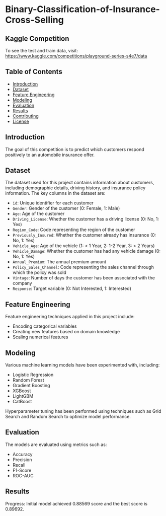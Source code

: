 # Binary-Classification-of-Insurance-Cross-Selling
## Kaggle Competition 
To see the test and train data, visit:
https://www.kaggle.com/competitions/playground-series-s4e7/data
 
 
## Table of Contents
- [Introduction](#introduction)
- [Dataset](#dataset)
- [Feature Engineering](#feature-engineering)
- [Modeling](#modeling)
- [Evaluation](#evaluation)
- [Results](#results)
- [Contributing](#contributing)
- [License](#license)

## Introduction
 The goal of this competition is to predict which customers respond positively to an automobile insurance offer.

## Dataset
The dataset used for this project contains information about customers, including demographic details, driving history, and insurance policy information. The key columns in the dataset are:

- `id`: Unique identifier for each customer
- `Gender`: Gender of the customer (0: Female, 1: Male)
- `Age`: Age of the customer
- `Driving_License`: Whether the customer has a driving license (0: No, 1: Yes)
- `Region_Code`: Code representing the region of the customer
- `Previously_Insured`: Whether the customer already has insurance (0: No, 1: Yes)
- `Vehicle_Age`: Age of the vehicle (1: < 1 Year, 2: 1-2 Year, 3: > 2 Years)
- `Vehicle_Damage`: Whether the customer has had any vehicle damage (0: No, 1: Yes)
- `Annual_Premium`: The annual premium amount
- `Policy_Sales_Channel`: Code representing the sales channel through which the policy was sold
- `Vintage`: Number of days the customer has been associated with the company
- `Response`: Target variable (0: Not Interested, 1: Interested)


## Feature Engineering
Feature engineering techniques applied in this project include:

- Encoding categorical variables
- Creating new features based on domain knowledge
- Scaling numerical features

## Modeling
Various machine learning models have been experimented with, including:

- Logistic Regression
- Random Forest
- Gradient Boosting
- XGBoost
- LightGBM
- CatBoost

Hyperparameter tuning has been performed using techniques such as Grid Search and Random Search to optimize model performance.

## Evaluation
The models are evaluated using metrics such as:

- Accuracy
- Precision
- Recall
- F1-Score
- ROC-AUC

## Results
Progress: Initial model achieved 0.88569 score and the best score is 0.89692. 
 
 
 
